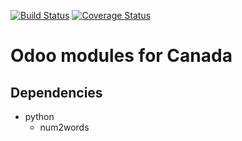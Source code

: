 [![Build Status](https://travis-ci.org/OCA/l10n-canada.svg?branch=8.0)](https://travis-ci.org/OCA/l10n-canada)
[![Coverage Status](https://coveralls.io/repos/OCA/l10n-canada/badge.png?branch=8.0)](https://coveralls.io/r/OCA/l10n-canada?branch=8.0)

Odoo modules for Canada
=======================

Dependencies
------------
* python
     * num2words
